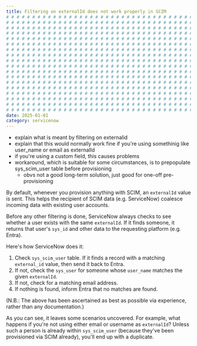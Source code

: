 ```yaml
---
title: Filtering on externalId does not work properly in SCIM
# # # # # # # # # # # # # # # # # # # # # # # # # # # # # # # # # # # # # # # #
# # # # # # # # # # # # # # # # # # # # # # # # # # # # # # # # # # # # # # # #
# # # # # # # # # # # # # # # # # # # # # # # # # # # # # # # # # # # # # # # #
# # # # # # # # # # # # # # # # # # # # # # # # # # # # # # # # # # # # # # # #
# # # # # # # # # # # # # # # # # # # # # # # # # # # # # # # # # # # # # # # #
# # # # # # # # # # # # # # # # # # # # # # # # # # # # # # # # # # # # # # # #
# # # # # # # # # # # # # # # # # # # # # # # # # # # # # # # # # # # # # # # #
# # # # # # # # # # # # # # # # # # # # # # # # # # # # # # # # # # # # # # # #
# # # # # # # # # # # # # # # # # # # # # # # # # # # # # # # # # # # # # # # #
# # # # # # # # # # # # # # # # # # # # # # # # # # # # # # # # # # # # # # # #
# # # # # # # # # # # # # # # # # # # # # # # # # # # # # # # # # # # # # # # #
# # # # # # # # # # # # # # # # # # # # # # # # # # # # # # # # # # # # # # # #
# # # # # # # # # # # # # # # # # # # # # # # # # # # # # # # # # # # # # # # #
# # # # # # # # # # # # # # # # # # # # # # # # # # # # # # # # # # # # # # # #
# # # # # # # # # # # # # # # # # # # # # # # # # # # # # # # # # # # # # # # #
# # # # # # # # # # # # # # # # # # # # # # # # # # # # # # # # # # # # # # # #
# # # # # # # # # # # # # # # # # # # # # # # # # # # # # # # # # # # # # # # #
# # # # # # # # # # # # # # # # # # # # # # # # # # # # # # # # # # # # # # # #
date: 2025-01-01
category: servicenow
---
```


- explain what is meant by filtering on externalid
- explain that this would normally work fine if you're using somethinig like user_name or email as externalId
- if you're using a custom field, this causes problems
- workaround, which is suitable for some circumstances, is to prepopulate sys_scim_user table before provisioning
  - obvs not a good long-term solution, just good for one-off pre-provisioning

By default, whenever you provision anything with SCIM, an `externalId` value is sent. This helps the recipient of SCIM data (e.g. ServiceNow) coalesce incoming data with existing user accounts.

Before any other filtering is done, ServiceNow always checks to see whether a user exists with the same `externalId`. If it finds someone, it returns that user's `sys_id` and other data to the requesting platform (e.g. Entra).

Here's how ServiceNow does it:

1. Check `sys_scim_user` table. If it finds a record with a matching `external_id` value, then send it back to Entra.
2. If not, check the `sys_user` for someone whose `user_name` matches the given `externalId`.
3. If not, check for a matching email address.
4. If nothing is found, inform Entra that no matches are found.

(N.B.: The above has been ascertained as best as possible via experience, rather than any documentation.)

As you can see, it leaves some scenarios uncovered. For example, what happens if you're not using either email or username as `externalId`? Unless such a person is already within `sys_scim_user` (because they've been provisioned via SCIM already), you'll end up with a duplicate.
